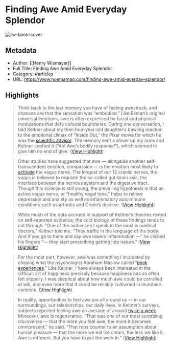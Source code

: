 # Finding Awe Amid Everyday Splendor

![rw-book-cover](https://noemamag.imgix.net/2023/01/20230103_000038_Dacher-Keltner_Awe-from-Nature_Point-Reyes-and-UC-Berkeley-scaled.jpg?fit=crop&fm=pjpg&h=628&ixlib=php-3.3.0&w=1200&wpsize=noema-social-facebook&s=c4bcabf15564e8ceb03c52154ab567c6)

## Metadata
- Author: [[Henry Wismayer]]
- Full Title: Finding Awe Amid Everyday Splendor
- Category: #articles
- URL: https://www.noemamag.com/finding-awe-amid-everday-splendor/

## Highlights

> Think back to the last memory you have of feeling awestruck, and chances are that the sensation was “embodied.” Like Ekman’s original universal emotions, awe is often expressed by facial and physical modulations that defy cultural boundaries. During one conversation, I told Keltner about my then four-year-old daughter’s bawling reaction to the emotional climax of “Inside Out,” the Pixar movie for which he was the [scientific advisor](https://www.psychologicalscience.org/news/inside-out-behind-the-scenes-science-with-dacher-keltner-phd.html). The memory sent a shiver up my arms and Keltner spotted it (“Ah! Awe’s bodily response!”), which seemed to give him no end of glee. ([View Highlight](https://read.readwise.io/read/01gsj78pw3wfdxrc70g1j5waqc))


> Other studies have suggested that awe — alongside another self-transcendent emotion, compassion — is the emotion most likely to [activate](https://www.psychologytoday.com/gb/blog/the-athletes-way/201705/awe-engages-your-vagus-nerve-and-can-combat-narcissism) the vagus nerve. The longest of our 12 cranial nerves, the vagus is believed to regulate the so-called gut-brain axis, the interface between the nervous system and the digestive tract. Though this science is still young, the prevailing hypothesis is that an active vagus nerve, or “healthy vagal tone,” helps to relieve depression and anxiety as well as inflammatory autoimmune conditions such as arthritis and Crohn’s disease. ([View Highlight](https://read.readwise.io/read/01gsj7cb9b89j42b9mdgfb260y))


> While much of the data accrued in support of Keltner’s theories rested on self-reported evidence, the cold biology of these findings tends to cut through. “One of the audiences I speak to the most is medical doctors,” Keltner told me. “They traffic in the language of the body. And if you go to them and say awe lowers inflammation —” he clicked his fingers “— they start prescribing getting into nature.” ([View Highlight](https://read.readwise.io/read/01gsj7cr4ac8b7g671vafbvp2h))


> For the most part, however, awe was something I incubated by chasing what the psychologist Abraham Maslow called “[peak experiences](https://www.verywellmind.com/what-are-peak-experiences-2795268).” Like Keltner, I have always been interested in the difficult art of happiness precisely because happiness has so often felt slippery. I was skeptical about how much awe could be corralled at will, and even more that it could be reliably cultivated in mundane contexts. ([View Highlight](https://read.readwise.io/read/01gsj7ekkpa3bcjqtxt970d9ty))


> In reality, opportunities to feel awe are all around us — in our surroundings, our relationships, our daily lives. In Keltner’s surveys, subjects reported feeling awe an average of around [twice a week](https://pubmed.ncbi.nlm.nih.gov/32955293/). Moreover, awe is regenerative. “That was one of our most surprising discoveries — that the more you feel awe, the more it becomes omnipresent,” he said. “That runs counter to an assumption about human pleasure — that the more we eat ice cream, the less we like it. Awe is different. But you have to put the work in.” ([View Highlight](https://read.readwise.io/read/01gsj7g6db6cfstt4fvq1j64k1))


